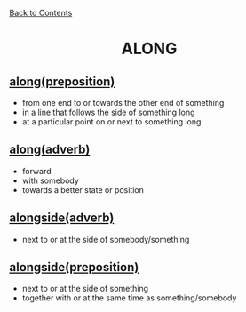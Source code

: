 ﻿[Back to Contents](../../../README.md)

<h1 style="text-align: center;">ALONG</h1>

## [along(preposition)](https://www.oxfordlearnersdictionaries.com/definition/english/along_1)
- from one end to or towards the other end of something
- in a line that follows the side of something long
- at a particular point on or next to something long

## [along(adverb)](https://www.oxfordlearnersdictionaries.com/definition/english/along_2)
- forward
- with somebody
- towards a better state or position

## [alongside(adverb)](https://www.oxfordlearnersdictionaries.com/definition/english/alongside_1)
- next to or at the side of somebody/something

## [alongside(preposition)](https://www.oxfordlearnersdictionaries.com/definition/english/alongside_2)
- next to or at the side of something
- together with or at the same time as something/somebody
